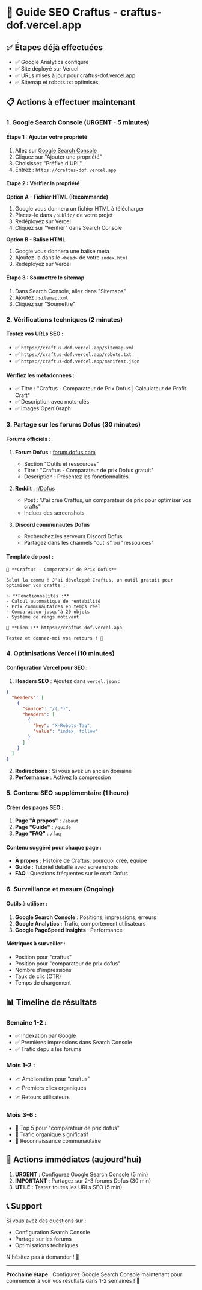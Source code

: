# 🚀 Guide SEO Craftus - craftus-dof.vercel.app

## ✅ Étapes déjà effectuées
- ✅ Google Analytics configuré
- ✅ Site déployé sur Vercel
- ✅ URLs mises à jour pour craftus-dof.vercel.app
- ✅ Sitemap et robots.txt optimisés

## 📋 Actions à effectuer maintenant

### 1. **Google Search Console** (URGENT - 5 minutes)

#### Étape 1 : Ajouter votre propriété
1. Allez sur [Google Search Console](https://search.google.com/search-console/)
2. Cliquez sur "Ajouter une propriété"
3. Choisissez "Préfixe d'URL"
4. Entrez : `https://craftus-dof.vercel.app`

#### Étape 2 : Vérifier la propriété
**Option A - Fichier HTML (Recommandé)**
1. Google vous donnera un fichier HTML à télécharger
2. Placez-le dans `/public/` de votre projet
3. Redéployez sur Vercel
4. Cliquez sur "Vérifier" dans Search Console

**Option B - Balise HTML**
1. Google vous donnera une balise meta
2. Ajoutez-la dans le `<head>` de votre `index.html`
3. Redéployez sur Vercel

#### Étape 3 : Soumettre le sitemap
1. Dans Search Console, allez dans "Sitemaps"
2. Ajoutez : `sitemap.xml`
3. Cliquez sur "Soumettre"

### 2. **Vérifications techniques** (2 minutes)

#### Testez vos URLs SEO :
- ✅ `https://craftus-dof.vercel.app/sitemap.xml`
- ✅ `https://craftus-dof.vercel.app/robots.txt`
- ✅ `https://craftus-dof.vercel.app/manifest.json`

#### Vérifiez les métadonnées :
- ✅ Titre : "Craftus - Comparateur de Prix Dofus | Calculateur de Profit Craft"
- ✅ Description avec mots-clés
- ✅ Images Open Graph

### 3. **Partage sur les forums Dofus** (30 minutes)

#### Forums officiels :
1. **Forum Dofus** : [forum.dofus.com](https://forum.dofus.com)
   - Section "Outils et ressources"
   - Titre : "Craftus - Comparateur de prix Dofus gratuit"
   - Description : Présentez les fonctionnalités

2. **Reddit** : [r/Dofus](https://reddit.com/r/Dofus)
   - Post : "J'ai créé Craftus, un comparateur de prix pour optimiser vos crafts"
   - Incluez des screenshots

3. **Discord communautés Dofus**
   - Recherchez les serveurs Discord Dofus
   - Partagez dans les channels "outils" ou "ressources"

#### Template de post :
```
🎯 **Craftus - Comparateur de Prix Dofus**

Salut la commu ! J'ai développé Craftus, un outil gratuit pour optimiser vos crafts :

✨ **Fonctionnalités :**
- Calcul automatique de rentabilité
- Prix communautaires en temps réel
- Comparaison jusqu'à 20 objets
- Système de rangs motivant

🔗 **Lien :** https://craftus-dof.vercel.app

Testez et donnez-moi vos retours ! 🚀
```

### 4. **Optimisations Vercel** (10 minutes)

#### Configuration Vercel pour SEO :
1. **Headers SEO** : Ajoutez dans `vercel.json` :
```json
{
  "headers": [
    {
      "source": "/(.*)",
      "headers": [
        {
          "key": "X-Robots-Tag",
          "value": "index, follow"
        }
      ]
    }
  ]
}
```

2. **Redirections** : Si vous avez un ancien domaine
3. **Performance** : Activez la compression

### 5. **Contenu SEO supplémentaire** (1 heure)

#### Créer des pages SEO :
1. **Page "À propos"** : `/about`
2. **Page "Guide"** : `/guide`
3. **Page "FAQ"** : `/faq`

#### Contenu suggéré pour chaque page :
- **À propos** : Histoire de Craftus, pourquoi créé, équipe
- **Guide** : Tutoriel détaillé avec screenshots
- **FAQ** : Questions fréquentes sur le craft Dofus

### 6. **Surveillance et mesure** (Ongoing)

#### Outils à utiliser :
1. **Google Search Console** : Positions, impressions, erreurs
2. **Google Analytics** : Trafic, comportement utilisateurs
3. **Google PageSpeed Insights** : Performance

#### Métriques à surveiller :
- Position pour "craftus"
- Position pour "comparateur de prix dofus"
- Nombre d'impressions
- Taux de clic (CTR)
- Temps de chargement

## 📊 Timeline de résultats

### Semaine 1-2 :
- ✅ Indexation par Google
- ✅ Premières impressions dans Search Console
- ✅ Trafic depuis les forums

### Mois 1-2 :
- 📈 Amélioration pour "craftus"
- 📈 Premiers clics organiques
- 📈 Retours utilisateurs

### Mois 3-6 :
- 🎯 Top 5 pour "comparateur de prix dofus"
- 🎯 Trafic organique significatif
- 🎯 Reconnaissance communautaire

## 🚨 Actions immédiates (aujourd'hui)

1. **URGENT** : Configurez Google Search Console (5 min)
2. **IMPORTANT** : Partagez sur 2-3 forums Dofus (30 min)
3. **UTILE** : Testez toutes les URLs SEO (5 min)

## 📞 Support

Si vous avez des questions sur :
- Configuration Search Console
- Partage sur les forums
- Optimisations techniques

N'hésitez pas à demander ! 🚀

---

**Prochaine étape** : Configurez Google Search Console maintenant pour commencer à voir vos résultats dans 1-2 semaines ! 🎯
